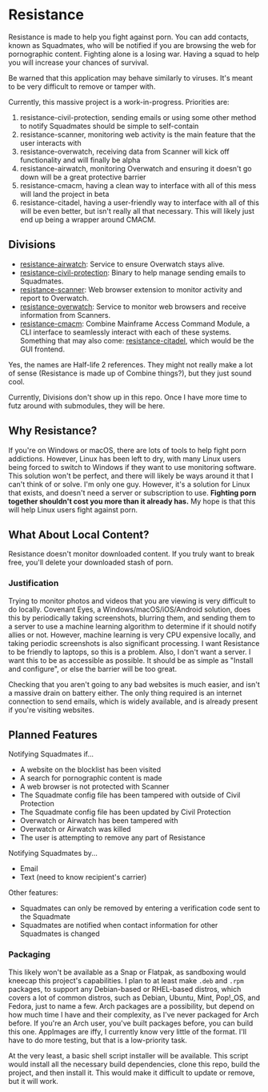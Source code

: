 # Resistance

Resistance is made to help you fight against porn.
You can add contacts, known as Squadmates, who will be notified if you are browsing the web for pornographic content.
Fighting alone is a losing war. Having a squad to help you will increase your chances of survival.

Be warned that this application may behave similarly to viruses. It's meant to be very difficult to remove or tamper with.

Currently, this massive project is a work-in-progress. Priorities are:
1. resistance-civil-protection, sending emails or using some other method to notify Squadmates should be simple to self-contain
2. resistance-scanner, monitoring web activity is the main feature that the user interacts with
3. resistance-overwatch, receiving data from Scanner will kick off functionality and will finally be alpha
4. resistance-airwatch, monitoring Overwatch and ensuring it doesn't go down will be a great protective barrier
5. resistance-cmacm, having a clean way to interface with all of this mess will land the project in beta
6. resistance-citadel, having a user-friendly way to interface with all of this will be even better, but isn't really all that necessary. This will likely just end up being a wrapper around CMACM.

## Divisions

- [resistance-airwatch](https://github.com/TacticalLaptopBag/resistance-airwatch): Service to ensure Overwatch stays alive.
- [resistance-civil-protection](https://github.com/TacticalLaptopBag/resistance-civil-protection): Binary to help manage sending emails to Squadmates.
- [resistance-scanner](https://github.com/TacticalLaptopBag/resistance-scanner): Web browser extension to monitor activity and report to Overwatch.
- [resistance-overwatch](https://github.com/TacticalLaptopBag/resistance-overwatch): Service to monitor web browsers and receive information from Scanners.
- [resistance-cmacm](https://github.com/TacticalLaptopBag/resistance-cmacm): Combine Mainframe Access Command Module, a CLI interface to seamlessly interact with each of these systems.
Something that may also come: [resistance-citadel](https://github.com/TacticalLaptopBag/resistance-citadel), which would be the GUI frontend.

Yes, the names are Half-life 2 references.
They might not really make a lot of sense (Resistance is made up of Combine things?), but they just sound cool.

Currently, Divisions don't show up in this repo.
Once I have more time to futz around with submodules, they will be here.

## Why Resistance?
If you're on Windows or macOS, there are lots of tools to help fight porn addictions.
However, Linux has been left to dry, with many Linux users being forced to switch to Windows if they want to use monitoring software.
This solution won't be perfect, and there will likely be ways around it that I can't think of or solve. I'm only one guy.
However, it's a solution for Linux that exists, and doesn't need a server or subscription to use.
**Fighting porn together shouldn't cost you more than it already has.**
My hope is that this will help Linux users fight against porn.

## What About Local Content?
Resistance doesn't monitor downloaded content.
If you truly want to break free, you'll delete your downloaded stash of porn.

### Justification
Trying to monitor photos and videos that you are viewing is very difficult to do locally.
Covenant Eyes, a Windows/macOS/iOS/Android solution, does this by periodically taking screenshots,
blurring them, and sending them to a server to use a machine learning algorithm to determine if it should notify allies or not.
However, machine learning is very CPU expensive locally, and taking periodic screenshots is also significant processing.
I want Resistance to be friendly to laptops, so this is a problem.
Also, I don't want a server. I want this to be as accessible as possible.
It should be as simple as "Install and configure", or else the barrier will be too great.

Checking that you aren't going to any bad websites is much easier, and isn't a massive drain on battery either.
The only thing required is an internet connection to send emails, which is widely available, and is already present if you're visiting websites.

## Planned Features
Notifying Squadmates if...
- A website on the blocklist has been visited
- A search for pornographic content is made
- A web browser is not protected with Scanner
- The Squadmate config file has been tampered with outside of Civil Protection
- The Squadmate config file has been updated by Civil Protection
- Overwatch or Airwatch has been tampered with
- Overwatch or Airwatch was killed
- The user is attempting to remove any part of Resistance

Notifying Squadmates by...
- Email
- Text (need to know recipient's carrier)

Other features:
- Squadmates can only be removed by entering a verification code sent to the Squadmate
- Squadmates are notified when contact information for other Squadmates is changed

### Packaging
This likely won't be available as a Snap or Flatpak, as sandboxing would kneecap this project's capabilities.
I plan to at least make `.deb` and `.rpm` packages, to support any Debian-based or RHEL-based distros, which covers a lot of common distros,
such as Debian, Ubuntu, Mint, Pop!_OS, and Fedora, just to name a few.
Arch packages are a possibility, but depend on how much time I have and their complexity, as I've never packaged for Arch before.
If you're an Arch user, you've built packages before, you can build this one.
AppImages are iffy, I currently know very little of the format. I'll have to do more testing, but that is a low-priority task.

At the very least, a basic shell script installer will be available.
This script would install all the necessary build dependencies, clone this repo, build the project, and then install it.
This would make it difficult to update or remove, but it will work.

